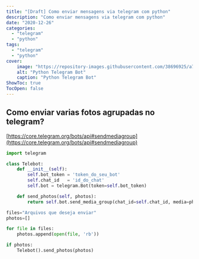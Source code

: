```yaml
---
title: "[Draft] Como enviar mensagens via telegram com python"
description: "Como enviar mensagens via telegram com python"
date: "2020-12-26"
categories:
  - "telegram"
  - "python"
tags:
  - "telegram"
  - "python"
cover:
    image: "https://repository-images.githubusercontent.com/38696925/a761cf00-b652-11ea-881b-09178348f5fd"
    alt: "Python Telegram Bot"
    caption: "Python Telegram Bot"
ShowToc: true
TocOpen: false
---
```


Como enviar varias fotos agrupadas no telegram?
---

[https://core.telegram.org/bots/api#sendmediagroup](https://core.telegram.org/bots/api#sendmediagroup)

```python
import telegram

class Telebot:
    def __init__(self):
        self.bot_token = 'token_do_seu_bot'
        self.chat_id   = 'id_do_chat'
        self.bot = telegram.Bot(token=self.bot_token)

    def send_photos(self, photos):
        return self.bot.send_media_group(chat_id=self.chat_id, media=photos, disable_notification=True)

files="Arquivos que deseja enviar"
photos=[]

for file in files:
    photos.append(open(file, 'rb'))

if photos:
    Telebot().send_photos(photos)
```